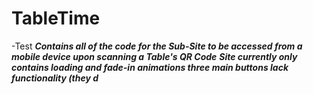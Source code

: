 # TableTime

-Test
***Contains all of the code for the Sub-Site to be accessed from a mobile device upon scanning a Table's QR Code***
***Site currently only contains loading and fade-in animations three main buttons lack functionality (they d***

